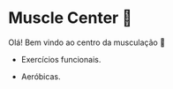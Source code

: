 # Muscle Center :muscle:

Olá! Bem vindo ao centro da musculação :wave:

- Exercícios funcionais.

- Aeróbicas.

  

